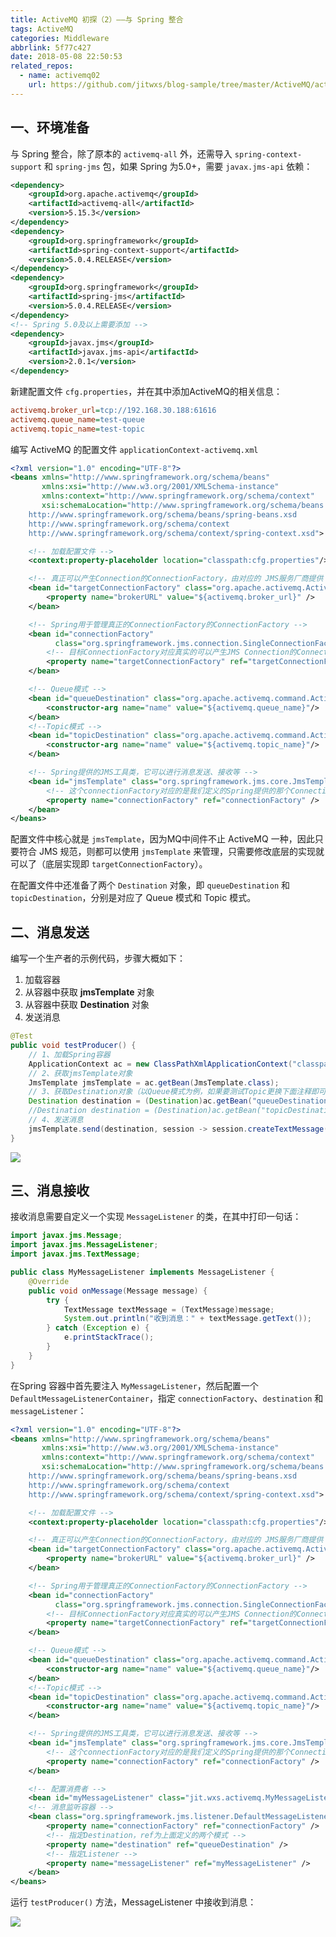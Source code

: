 ```yaml
---
title: ActiveMQ 初探（2）——与 Spring 整合
tags: ActiveMQ
categories: Middleware
abbrlink: 5f77c427
date: 2018-05-08 22:50:53
related_repos:
  - name: activemq02
    url: https://github.com/jitwxs/blog-sample/tree/master/ActiveMQ/activemq02
---
```


## 一、环境准备

与 Spring 整合，除了原本的 `activemq-all` 外，还需导入 `spring-context-support` 和 `spring-jms` 包，如果 Spring 为5.0+，需要 `javax.jms-api` 依赖：

```xml
<dependency>
    <groupId>org.apache.activemq</groupId>
    <artifactId>activemq-all</artifactId>
    <version>5.15.3</version>
</dependency>
<dependency>
    <groupId>org.springframework</groupId>
    <artifactId>spring-context-support</artifactId>
    <version>5.0.4.RELEASE</version>
</dependency>
<dependency>
    <groupId>org.springframework</groupId>
    <artifactId>spring-jms</artifactId>
    <version>5.0.4.RELEASE</version>
</dependency>
<!-- Spring 5.0及以上需要添加 -->
<dependency>
    <groupId>javax.jms</groupId>
    <artifactId>javax.jms-api</artifactId>
    <version>2.0.1</version>
</dependency>
```

新建配置文件 `cfg.properties`，并在其中添加ActiveMQ的相关信息：

```ini cfg.properties
activemq.broker_url=tcp://192.168.30.188:61616
activemq.queue_name=test-queue
activemq.topic_name=test-topic
```

编写 ActiveMQ 的配置文件 `applicationContext-activemq.xml`

```xml
<?xml version="1.0" encoding="UTF-8"?>
<beans xmlns="http://www.springframework.org/schema/beans"
       xmlns:xsi="http://www.w3.org/2001/XMLSchema-instance"
       xmlns:context="http://www.springframework.org/schema/context"
       xsi:schemaLocation="http://www.springframework.org/schema/beans
    http://www.springframework.org/schema/beans/spring-beans.xsd
    http://www.springframework.org/schema/context
    http://www.springframework.org/schema/context/spring-context.xsd">

    <!-- 加载配置文件 -->
    <context:property-placeholder location="classpath:cfg.properties"/>

    <!-- 真正可以产生Connection的ConnectionFactory，由对应的 JMS服务厂商提供 -->
    <bean id="targetConnectionFactory" class="org.apache.activemq.ActiveMQConnectionFactory">
        <property name="brokerURL" value="${activemq.broker_url}" />
    </bean>

    <!-- Spring用于管理真正的ConnectionFactory的ConnectionFactory -->
    <bean id="connectionFactory"
          class="org.springframework.jms.connection.SingleConnectionFactory">
        <!-- 目标ConnectionFactory对应真实的可以产生JMS Connection的ConnectionFactory -->
        <property name="targetConnectionFactory" ref="targetConnectionFactory" />
    </bean>

    <!-- Queue模式 -->
    <bean id="queueDestination" class="org.apache.activemq.command.ActiveMQQueue">
        <constructor-arg name="name" value="${activemq.queue_name}"/>
    </bean>
    <!--Topic模式 -->
    <bean id="topicDestination" class="org.apache.activemq.command.ActiveMQTopic">
        <constructor-arg name="name" value="${activemq.topic_name}"/>
    </bean>

    <!-- Spring提供的JMS工具类，它可以进行消息发送、接收等 -->
    <bean id="jmsTemplate" class="org.springframework.jms.core.JmsTemplate">
        <!-- 这个connectionFactory对应的是我们定义的Spring提供的那个ConnectionFactory对象 -->
        <property name="connectionFactory" ref="connectionFactory" />
    </bean>
</beans>
```

配置文件中核心就是 `jmsTemplate`，因为MQ中间件不止 ActiveMQ 一种，因此只要符合 JMS 规范，则都可以使用 `jmsTemplate` 来管理，只需要修改底层的实现就可以了（底层实现即 `targetConnectionFactory`）。

在配置文件中还准备了两个 `Destination` 对象，即 `queueDestination` 和 `topicDestination`，分别是对应了 Queue 模式和 Topic 模式。

## 二、消息发送

编写一个生产者的示例代码，步骤大概如下：

 1. 加载容器
 2. 从容器中获取 **jmsTemplate** 对象
 3. 从容器中获取 **Destination** 对象
 4. 发送消息

```java
@Test
public void testProducer() {
    // 1、加载Spring容器
    ApplicationContext ac = new ClassPathXmlApplicationContext("classpath:spring/applicationContext-activemq.xml");
    // 2、获取jmsTemplate对象
    JmsTemplate jmsTemplate = ac.getBean(JmsTemplate.class);
    // 3、获取Destination对象（以Queue模式为例，如果要测试Topic更换下面注释即可）
    Destination destination = (Destination)ac.getBean("queueDestination");
    //Destination destination = (Destination)ac.getBean("topicDestination");
    // 4、发送消息
    jmsTemplate.send(destination, session -> session.createTextMessage("这是Spring与ActiveMQ整合的测试消息"));
}
```

![](https://cdn.jsdelivr.net/gh/jitwxs/cdn/blog/posts/201804/20180415151538184.png)

## 三、消息接收

接收消息需要自定义一个实现 `MessageListener` 的类，在其中打印一句话：

```java
import javax.jms.Message;
import javax.jms.MessageListener;
import javax.jms.TextMessage;

public class MyMessageListener implements MessageListener {
    @Override
    public void onMessage(Message message) {
        try {
            TextMessage textMessage = (TextMessage)message;
            System.out.println("收到消息：" + textMessage.getText());
        } catch (Exception e) {
            e.printStackTrace();
        }
    }
}
```

在Spring 容器中首先要注入 `MyMessageListener`，然后配置一个 `DefaultMessageListenerContainer`，指定 `connectionFactory`、`destination` 和 `messageListener`：

```xml
<?xml version="1.0" encoding="UTF-8"?>
<beans xmlns="http://www.springframework.org/schema/beans"
       xmlns:xsi="http://www.w3.org/2001/XMLSchema-instance"
       xmlns:context="http://www.springframework.org/schema/context"
       xsi:schemaLocation="http://www.springframework.org/schema/beans
    http://www.springframework.org/schema/beans/spring-beans.xsd
    http://www.springframework.org/schema/context
    http://www.springframework.org/schema/context/spring-context.xsd">

    <!-- 加载配置文件 -->
    <context:property-placeholder location="classpath:cfg.properties"/>

    <!-- 真正可以产生Connection的ConnectionFactory，由对应的 JMS服务厂商提供 -->
    <bean id="targetConnectionFactory" class="org.apache.activemq.ActiveMQConnectionFactory">
        <property name="brokerURL" value="${activemq.broker_url}" />
    </bean>

    <!-- Spring用于管理真正的ConnectionFactory的ConnectionFactory -->
    <bean id="connectionFactory"
          class="org.springframework.jms.connection.SingleConnectionFactory">
        <!-- 目标ConnectionFactory对应真实的可以产生JMS Connection的ConnectionFactory -->
        <property name="targetConnectionFactory" ref="targetConnectionFactory" />
    </bean>

    <!-- Queue模式 -->
    <bean id="queueDestination" class="org.apache.activemq.command.ActiveMQQueue">
        <constructor-arg name="name" value="${activemq.queue_name}"/>
    </bean>
    <!--Topic模式 -->
    <bean id="topicDestination" class="org.apache.activemq.command.ActiveMQTopic">
        <constructor-arg name="name" value="${activemq.topic_name}"/>
    </bean>

    <!-- Spring提供的JMS工具类，它可以进行消息发送、接收等 -->
    <bean id="jmsTemplate" class="org.springframework.jms.core.JmsTemplate">
        <!-- 这个connectionFactory对应的是我们定义的Spring提供的那个ConnectionFactory对象 -->
        <property name="connectionFactory" ref="connectionFactory" />
    </bean>

    <!-- 配置消费者 -->
    <bean id="myMessageListener" class="jit.wxs.activemq.MyMessageListener"/>
    <!-- 消息监听容器 -->
    <bean class="org.springframework.jms.listener.DefaultMessageListenerContainer">
        <property name="connectionFactory" ref="connectionFactory" />
        <!-- 指定Destination，ref为上面定义的两个模式 -->
        <property name="destination" ref="queueDestination" />
        <!-- 指定Listener -->
        <property name="messageListener" ref="myMessageListener" />
    </bean>
</beans>
```

运行 `testProducer()` 方法，MessageListener 中接收到消息：

![](https://cdn.jsdelivr.net/gh/jitwxs/cdn/blog/posts/201805/20180508224144573.png)
